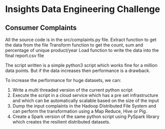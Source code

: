 # Insights Data Engineering Challenge

## Consumer Complaints
All the source code is in the src/complaints.py file.
Extract function to get the data from the file
Transform function to get the count, sum and percentage of unique product/year 
Load function to write the data into the final report.csv file

The script written is a simple python3 script which works fine for a million data points. But if the data increases then performance is a drawback. 

To increase the performance for huge datasets, we can:
1. Write a multi threaded version of the current python script
1. Execute the script in a cloud service which has a pre set infrastructure and which can be automatically scalable based on the size of the input
1. Dump the input complaints in the Hadoop Distributed File System and can perform the transformation using a Map Reduce, Hive or Pig.
1. Create a Spark version of the same python script using PySpark library which creates the resilient distributed datasets.
